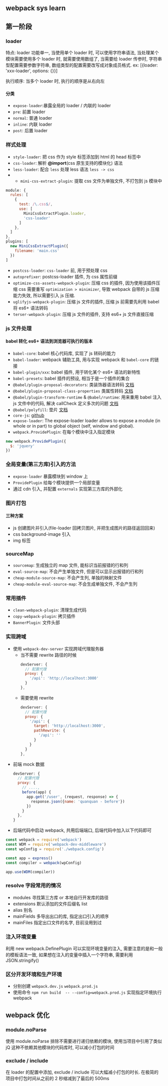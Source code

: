 ## webpack sys learn

## 第一阶段

### loader

特点: loader 功能单一, 当使用单个 loader 时, 可以使用字符串语法, 当处理某个模块需要使用多个 loader 时, 就需要使用数组了, 当需要给 loader 传参时, 字符串型配置需要参数字符串, 数组类型的配置需要改写成对象成员格式. ex: [{loader: 'xxx-loader', options: {}}]

执行顺序: 当多个 loader 时, 执行的顺序是从右向左

#### 分类

- `expose-loader`:暴露全局的 loader / 内联的 loader
- `pre`: 前置 loader
- `normal`: 普通 loader
- `inline`: 内联 loader
- `post`: 后置 loader

### 样式处理

- `style-loader`: 把 css 作为 style 标签添加到 html 的 head 标签中
- `css-loader`: 解析 **@import**(css 原生支持的模块化) 语法
- `less-loader`: 配合 `less` 处理 less 语法 `less -> css`
- - `mini-css-extract-plugin`: 提取 css 文件为单独文件, 不打包到 js 模块中
```js
module: {
  rules: [
    {
      test: /\.css$/,
      use: [
        MiniCssExtractPlugin.loader,
        'css-loader'
      ]
    },
  ]
},
plugins: [
  new MiniCssExtractPlugin({
    filename: 'main.css'
  })
]
```
- `postcss-loader`: `css-loader` 前, 用于预处理 css
- `autoprefixer`: postcss-loader 插件, 为 css 属性前缀
- `optimize-css-assets-webpack-plugin`: 压缩 css 的插件, 因为使用该插件压缩 css 需要重写 `optimization > minimizer`, 导致 webpack 自带的 js 压缩能力失效, 所以需要引入 js 压缩.
- `uglifyjs-webpack-plugin`: 压缩 js 文件的插件, 压缩 js 前需要先利用 babel 将 es6+ 语法转码
- `terser-webpack-plugin`: 压缩 js 文件的插件, 支持 es6+ js 文件直接压缩

### js 文件处理

#### babel 转化 es6+ 语法到浏览器可执行的版本

- `babel-core`: babel 核心代码库, 实现了 js 转码的能力
- `babel-loader`: webpack 辅助工具, 用与实现 webpack 和 `babel-core` 的链接
- `babel-plugin/xxx`: babel 插件, 用于转化某个 es6+ 语法的新特性
- `babel-presets`: babel 插件的预设, 相当于是一个插件的集合
- `@babel/plugin-proposal-decorators`: 类装饰器语法转码 [文档](https://babel.docschina.org/docs/en/next/babel-plugin-proposal-decorators)
- `@babel/plugin-proposal-class-properties` 类属性转码 [文档](https://babel.docschina.org/docs/en/babel-plugin-proposal-class-properties)
- `@babel/plugin-transform-runtime` & `@babel/runtime`: 用来重用 babel 注入 js 文件中的代码, 解决 callCheck 定义多次的问题 [文档](https://babeljs.io/docs/en/babel-plugin-transform-runtime#docsNav)
- `@babel/polyfill`: 垫片 [文档](https://www.npmjs.com/package/@babel/polyfill)
- `core-js`: [github](https://github.com/zloirock/core-js)
- `expose-loader`: The expose-loader loader allows to expose a module (in whole or in part) to global object (self, window and global).
- `webpack.ProvidePlugin`: 在每个模块中注入指定模块
```js
new webpack.ProvidePlugin({
  $: 'jquery'
})
```

### 全局变量(第三方库)引入的方法

- `expose-loader` 暴露模块到 window 上
- `ProvidePlugin` 给每个模块提供一个局部变量
- 通过 cdn 引入, 并配置 `externals` 实现第三方库的外部化

### 图片打包

#### 三种方案

- js 创建图片并引入(file-loader 回拷贝图片, 并把生成图片的路径返回回来)
- css background-image 引入
- img 标签

### sourceMap

- `sourcemap`: 生成独立的 map 文件, 能标识当前报错的行和列
- `eval-source-map`: 不会产生单独文件, 但是可以显示出报错的行和列
- `cheap-module-source-map`: 不会产生列, 单独的映射文件
- `cheap-module-eval-source-map`: 不会生成单独文件, 不会产生列

### 常用插件

- `clean-webpack-plugin`: 清理生成代码
- `copy-webpack-plugin`: 拷贝插件
- `BannerPlugin`: 文件头部

### 实现跨域

- 使用 `webpack-dev-server` 实现跨域代理服务器
  - 当不需要 rewrite 路径的时候
    ```js
    devServer: {
      // 配置代理
      proxy: {
        '/api': 'http://localhost:3000'
      }
    },
    ```
  - 需要使用 rewrite
    ```js
    devServer: {
      // 配置代理
      proxy: {
        '/api': {
          target: 'http://localhost:3000',
          pathRewrite: {
            '/api': ''
          }
        }
      }
    },
    ```
- 前端 mock 数据
  ```js
  devServer: {
    // 配置代理
    proxy: {
      // ....,
      before(app) {
        app.get('/user', (request, response) => {
          response.json({name: 'quanquan - before'})
        })
      }
    },
  }
  ```
- 后端代码中启动 webpack, 共用后端端口, 后端代码中加入以下代码即可
```js
const webpack = require('webpack')
const WDM = require('webpack-dev-middleware')
const wpConfig = require('./webpack.config')

const app = express()
const compiler = webpack(wpConfig)

app.use(WDM(compiler))
```

### resolve 字段常用的情况

- modules 寻找第三方库 or 本地自行开发库的路径
- extensions 默认添加的文件后缀名 list
- alias 别名
- mainFields 多导出出口的库, 指定出口引入的顺序
- mainFiles 指定出口文件的名字, 目前没用到过

### 注入环境变量

利用 new webpack.DefinePlugin 可以实现环境变量的注入, 需要注意的是和一般的模板语法一致, 如果想在注入的变量中插入一个字符串, 需要利用 JSON.stringify()

### 区分开发环境和生产环境

- 分别创建 `webpack.dev.js` `webpack.prod.js`
- 使用命令 `npm run build  -- --config=webpack.prod.js` 实现指定环境执行 webpack

## webpack 优化

### module.noParse

使用 module.noParse 排除不需要进行递归依赖的模块, 使用当项目中引用了类似 jQ 这种不依赖其他模块的代码库时, 可以减小打包的时间

### exclude / include

在 loader 的配置中添加, exclude / include 可以大幅减小打包的时长. 在极简的项目中打包时间从之前的 2 秒缩减到了最后的 500ms
